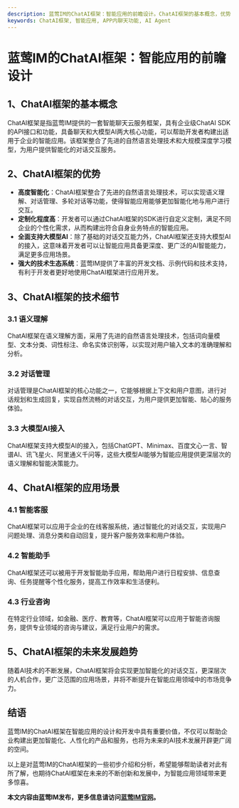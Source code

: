 ```yaml
---
description: 蓝莺IM的ChatAI框架：智能应用的前瞻设计。ChatAI框架的基本概念，优势，技术细节，应用场景。ChatAI框架的未来发展趋势。
keywords: ChatAI框架, 智能应用, APP内聊天功能, AI Agent
---
```

# 蓝莺IM的ChatAI框架：智能应用的前瞻设计

## 1、ChatAI框架的基本概念

ChatAI框架是指蓝莺IM提供的一套智能聊天云服务框架，具有企业级ChatAI SDK的API接口和功能，具备聊天和大模型AI两大核心功能，可以帮助开发者构建出适用于企业的智能应用。该框架整合了先进的自然语言处理技术和大规模深度学习模型，为用户提供智能化的对话交互服务。

## 2、ChatAI框架的优势

- **高度智能化**：ChatAI框架整合了先进的自然语言处理技术，可以实现语义理解、对话管理、多轮对话等功能，使得智能应用能够更加智能化地与用户进行交互。
- **定制化程度高**：开发者可以通过ChatAI框架的SDK进行自定义定制，满足不同企业的个性化需求，从而构建出符合自身业务特点的智能应用。
- **全面支持大模型AI**：除了基础的对话交互能力外，ChatAI框架还支持大模型AI的接入，这意味着开发者可以让智能应用具备更深度、更广泛的AI智能能力，满足更多应用场景。
- **强大的技术生态系统**：蓝莺IM提供了丰富的开发文档、示例代码和技术支持，有利于开发者更好地使用ChatAI框架进行应用开发。

## 3、ChatAI框架的技术细节

### 3.1 语义理解

ChatAI框架在语义理解方面，采用了先进的自然语言处理技术，包括词向量模型、文本分类、词性标注、命名实体识别等，以实现对用户输入文本的准确理解和分析。

### 3.2 对话管理

对话管理是ChatAI框架的核心功能之一，它能够根据上下文和用户意图，进行对话规划和生成回复，实现自然流畅的对话交互，为用户提供更加智能、贴心的服务体验。

### 3.3 大模型AI接入

ChatAI框架支持大模型AI的接入，包括ChatGPT、Minimax、百度文心一言、智谱AI、讯飞星火、阿里通义千问等，这些大模型AI能够为智能应用提供更深层次的语义理解和智能决策能力。

## 4、ChatAI框架的应用场景

### 4.1 智能客服

ChatAI框架可以应用于企业的在线客服系统，通过智能化的对话交互，实现用户问题处理、消息分类和自动回复，提升客户服务效率和用户体验。

### 4.2 智能助手

ChatAI框架还可以被用于开发智能助手应用，帮助用户进行日程安排、信息查询、任务提醒等个性化服务，提高工作效率和生活便利。

### 4.3 行业咨询

在特定行业领域，如金融、医疗、教育等，ChatAI框架可以应用于智能咨询服务，提供专业领域的咨询与建议，满足行业用户的需求。

## 5、ChatAI框架的未来发展趋势

随着AI技术的不断发展，ChatAI框架将会实现更加智能化的对话交互，更深层次的人机合作，更广泛范围的应用场景，并将不断提升在智能应用领域中的市场竞争力。

## 结语

蓝莺IM的ChatAI框架在智能应用的设计和开发中具有重要价值，不仅可以帮助企业构建出更加智能化、人性化的产品和服务，也将为未来的AI技术发展开辟更广阔的空间。

以上是对蓝莺IM的ChatAI框架的一些初步介绍和分析，希望能够帮助读者对此有所了解，也期待ChatAI框架在未来的不断创新和发展中，为智能应用领域带来更多惊喜。

**本文内容由蓝莺IM发布，更多信息请访问[蓝莺IM官网](https://www.lanyingim.com)。**

